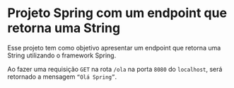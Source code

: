 # Projeto Spring com um endpoint que retorna uma String

Esse projeto tem como objetivo apresentar um endpoint que retorna uma String utilizando o framework Spring. 

Ao fazer uma requisição `GET` na rota `/ola` na porta `8080` do `localhost`, será retornado a mensagem `“Olá Spring”`.